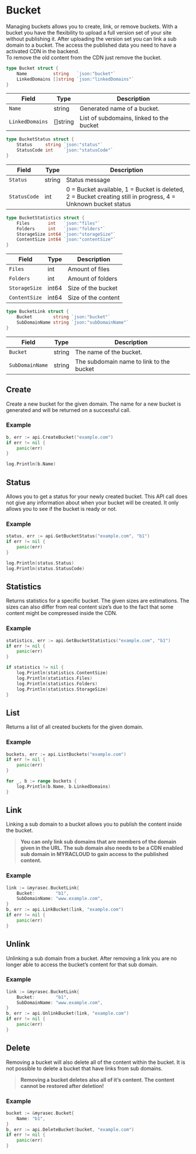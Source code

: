 # Bucket

Managing buckets allows you to create, link, or remove buckets. With a bucket you have the flexibility to upload a full version set of your site without publishing it. After uploading the version set you can link a sub domain to a bucket. The access the published data you need to have a activated CDN in the backend.  
To remove the old content from the CDN just remove the bucket.    

```go
type Bucket struct {
    Name          string   `json:"bucket"`
    LinkedDomains []string `json:"linkedDomains"`
}
```

| Field | Type | Description|
|---|---|---|
| `Name` | string | Generated name of a bucket. |
| `LinkedDomains` | []string | List of subdomains, linked to the bucket |

```go
type BucketStatus struct {
    Status     string `json:"status"`
    StatusCode int    `json:"statusCode"`
}
```

| Field | Type | Description|
|---|---|---|
| `Status` | string | Status message |
| `StatusCode` | int | 0 = Bucket available, 1 = Bucket is deleted, 2 = Bucket creating still in progress, 4 = Unknown bucket status |


```go
type BucketStatistics struct {
    Files       int   `json:"files"`
    Folders     int   `json:"folders"`
    StorageSize int64 `json:"storageSize"`
    ContentSize int64 `json:"contentSize"`
}
```

| Field | Type | Description|
|---|---|---|
| `Files` | int | Amount of files |
| `Folders` | int | Amount of folders |
| `StorageSize` | int64 | Size of the bucket |
| `ContentSize` | int64 | Size of the content |


```go
type BucketLink struct {
    Bucket        string `json:"bucket"`
    SubDomainName string `json:"subDomainName"`
}
```

| Field | Type | Description|
|---|---|---|
| `Bucket` | string | The name of the bucket. |
| `SubDomainName` | string | The subdomain name to link to the bucket |


## Create
Create a new bucket for the given domain. The name for a new bucket is generated and will be returned on a successful call.

### Example
```go
b, err := api.CreateBucket("example.com")
if err != nil {
    panic(err)
}

log.Println(b.Name)
```

## Status
Allows you to get a status for your newly created bucket. This API call does not give any information about when your bucket will be created. It only allows you to see if the bucket is ready or not.

### Example
```go
status, err := api.GetBucketStatus("example.com", "b1")
if err != nil {
    panic(err)
}

log.Println(status.Status)
log.Println(status.StatusCode)
```

## Statistics
Returns statistics for a specific bucket. The given sizes are estimations. The sizes can also differ from real content size’s due to the fact that some content might be compressed inside the CDN.

### Example
```go
statistics, err := api.GetBucketStatistics("example.com", "b1")
if err != nil {
    panic(err)
}

if statistics != nil {
    log.Println(statistics.ContentSize)
    log.Println(statistics.Files)
    log.Println(statistics.Folders)
    log.Println(statistics.StorageSize)
}
```

## List
Returns a list of all created buckets for the given domain.

### Example
```go
buckets, err := api.ListBuckets("example.com")
if err != nil {
    panic(err)
}

for _, b := range buckets {
    log.Println(b.Name, b.LinkedDomains)
}
```

## Link
Linking a sub domain to a bucket allows you to publish the content inside the bucket.  
> **You can only link sub domains that are members of the domain given in the URL. The sub domain also needs to be a CDN enabled sub domain in MYRACLOUD to gain access to the published content.**

### Example
```go
link := &myrasec.BucketLink{
    Bucket:        "b1",
    SubDomainName: "www.example.com",
}
b, err := api.LinkBucket(link, "example.com")
if err != nil {
    panic(err)
}
```

## Unlink
Unlinking a sub domain from a bucket. After removing a link you are no longer able to access the bucket’s content for that sub domain.

### Example
```go
link := &myrasec.BucketLink{
    Bucket:        "b1",
    SubDomainName: "www.example.com",
}
b, err := api.UnlinkBucket(link, "example.com")
if err != nil {
    panic(err)
}
```

## Delete
Removing a bucket will also delete all of the content within the bucket. It is not possible to delete a bucket that have links from sub domains.
> **Removing a bucket deletes also all of it’s content. The content cannot be restored after deletion!**

### Example
```go
bucket := &myrasec.Bucket{
    Name: "b1",
}
b, err := api.DeleteBucket(bucket, "example.com")
if err != nil {
    panic(err)
}
```